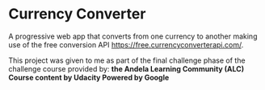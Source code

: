 # Currency Converter
A progressive web app that converts from one currency to another making use of the free conversion API https://free.currencyconverterapi.com/.

This project was given to me as part of the final challenge phase of the challenge course provided by: 
<strong> the Andela Learning Community (ALC) </strong>
<strong> Course content by Udacity </strong>
<strong> Powered by Google </strong>